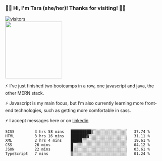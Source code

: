 ### 👋🏾 Hi, I'm Tara (she/her)! Thanks for visiting! 👋🏾
![visitors](https://visitor-badge.glitch.me/badge?page_id=qualmless)
<BR>
<img height="180em" src="https://github-readme-stats.vercel.app/api?username=qualmless&show_icons=true&hide_border=true&&count_private=true&include_all_commits=true" />

⚡️ I've just finished two bootcamps in a row, one javascript and java, the other MERN stack. 

⚡️ Javascript is my main focus, but I’m also currently learning more front-end technologies, such as getting more comfortable in sass. 

⚡️ I accept messages here or on <a href="https://www.linkedin.com/in/tarajdunmore/">linkedin</a>

<!--START_SECTION:waka-->

```text
SCSS         3 hrs 58 mins   █████████▒░░░░░░░░░░░░░░░   37.74 %
HTML         3 hrs 16 mins   ███████▓░░░░░░░░░░░░░░░░░   31.11 %
XML          2 hrs 4 mins    █████░░░░░░░░░░░░░░░░░░░░   19.61 %
CSS          26 mins         █░░░░░░░░░░░░░░░░░░░░░░░░   04.12 %
JSON         22 mins         █░░░░░░░░░░░░░░░░░░░░░░░░   03.61 %
TypeScript   7 mins          ▒░░░░░░░░░░░░░░░░░░░░░░░░   01.24 %
```

<!--END_SECTION:waka-->

<!--
**qualmless/qualmless** is a ✨ _special_ ✨ repository because its `README.md` (this file) appears on your GitHub profile.

Here are some ideas to get you started:
- 🔭 I’m currently working on ...
- 👯 I’m looking to collaborate on ...
- 🤔 I’m looking for help with ...
- 💬 Ask me about ...
- 📫 How to reach me: ...
- ⚡ Fun fact: ...
-->
